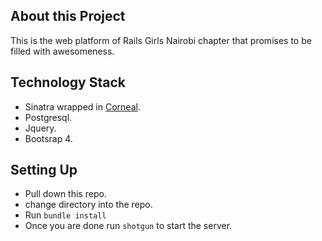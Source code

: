 ## About this Project
This is the web platform of Rails Girls Nairobi chapter that promises to be filled with awesomeness.

## Technology Stack
* Sinatra wrapped in [Corneal](https://github.com/thebrianemory/corneal).
* Postgresql.
* Jquery.
* Bootsrap 4.

## Setting Up
* Pull down this repo.
* change directory into the repo.
* Run `bundle install`
* Once you are done run `shotgun` to start the server.

